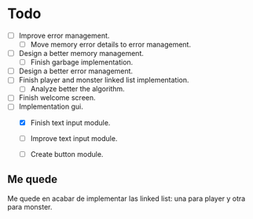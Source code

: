 # Todo

- [ ] Improve error management.
  - [ ] Move memory error details to error management.
- [ ] Design a better memory management.
  - [ ] Finish garbage implementation.
- [ ] Design a better error management.
- [ ] Finish player and monster linked list implementation.
  - [ ] Analyze better the algorithm.
- [ ] Finish welcome screen.
- [ ] Implementation gui.
  - [x] Finish text input module.
  - [ ] Improve text input module.
  - [ ] Create button module.


## Me quede

Me quede en acabar de implementar las linked list: una para player y otra para monster.
